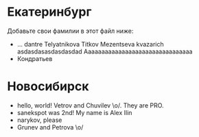 Екатеринбург
===
Добавьте свои фамилии в этот файл ниже: 
* ...
dantre
Telyatnikova Titkov
Mezentseva
kvazarich
asdasdasasdasdasdad
Aaaaaaaaaaaaaaaaaaaaaaaaaaaaaaaa
* Кондратьев

Новосибирск
=====

* hello, world! Vetrov and Chuvilev \o/. They are PRO.
* sanekspot was 2nd! My name is Alex Ilin
* narykov, please 
* Grunev and Petrova \o/
